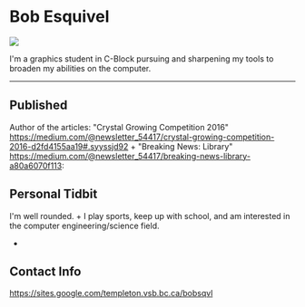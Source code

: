 # Bob Esquivel

![](./_assets/janze-profile.jpg)

I'm a graphics student in C-Block pursuing and sharpening my tools to broaden my abilities on the computer.

___

## Published
Author of the articles:
"Crystal Growing Competition 2016" <https://medium.com/@newsletter_54417/crystal-growing-competition-2016-d2fd4155aa19#.syyssjd92>
+
"Breaking News: Library" <https://medium.com/@newsletter_54417/breaking-news-library-a80a6070f113>:

## Personal Tidbit 
I'm well rounded.
+
I play sports, keep up with school, and am interested in the computer engineering/science field.

+

## Contact Info
https://sites.google.com/templeton.vsb.bc.ca/bobsqvl
